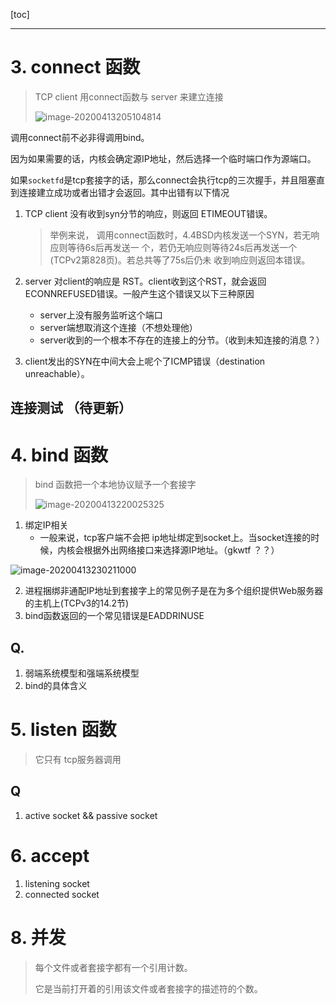[toc]

---



# 3. connect 函数

>TCP client 用connect函数与 server 来建立连接
>
>![image-20200413205104814](http://picgo.vipkk.work//image-20200413205104814.png)



调用connect前不必非得调用bind。

​	因为如果需要的话，内核会确定源IP地址，然后选择一个临时端口作为源端口。



如果`socketfd`是tcp套接字的话，那么connect会执行tcp的三次握手，并且阻塞直到连接建立成功或者出错才会返回。其中出错有以下情况

1. TCP client 没有收到syn分节的响应，则返回 ETIMEOUT错误。

   > 举例来说， 调用connect函数时，4.4BSD内核发送一个SYN，若无响应则等待6s后再发送一 个，若仍无响应则等待24s后再发送一个(TCPv2第828页)。若总共等了75s后仍未 收到响应则返回本错误。

2. server 对client的响应是 RST。client收到这个RST，就会返回ECONNREFUSED错误。一般产生这个错误又以下三种原因

   - server上没有服务监听这个端口
   - server端想取消这个连接（不想处理他）
   - server收到的一个根本不存在的连接上的分节。（收到未知连接的消息？）

3. client发出的SYN在中间大会上呢个了ICMP错误（destination unreachable）。

## 连接测试 （待更新）



# 4. bind 函数

> bind 函数把一个本地协议赋予一个套接字
>
> ![image-20200413220025325](http://picgo.vipkk.work//20200413220025.png)



1. 绑定IP相关
   - 一般来说，tcp客户端不会把 ip地址绑定到socket上。当socket连接的时候，内核会根据外出网络接口来选择源IP地址。（gkwtf ？？）

![image-20200413230211000](http://picgo.vipkk.work/20200413230211.png)

2. 进程捆绑非通配IP地址到套接字上的常见例子是在为多个组织提供Web服务器 的主机上(TCPv3的14.2节)
3. bind函数返回的一个常见错误是EADDRINUSE



## Q.

1. 弱端系统模型和强端系统模型
2. bind的具体含义



# 5. listen 函数

> 它只有 tcp服务器调用





## Q

1. active socket && passive socket



# 6. accept

1. listening socket
2. connected socket

# 8. 并发

> 每个文件或者套接字都有一个引用计数。
>
> 它是当前打开着的引用该文件或者套接字的描述符的个数。